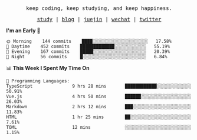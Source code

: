<p align="center">
  <samp>
    <span>keep coding, keep studying, and keep happiness.</span>
  </samp>
</p>

<p align="center">
  <samp>
    <a href="https://github.com/ouduidui/fe-study">study</a> |
    <a href="https://ouduidui.cn">blog</a>  |
    <a href="https://juejin.cn/user/4309700183594366">juejin</a> |
    <a href="https://user-images.githubusercontent.com/54696834/165071004-6509e3f2-90c3-448c-9d92-3da42b0c2021.jpeg">wechat</a> |
    <a href="https://twitter.com/ouduidui">twitter</a>
  </samp>
</p>

<!--START_SECTION:waka-->
**I'm an Early 🐤** 

```text
🌞 Morning    144 commits    ████░░░░░░░░░░░░░░░░░░░░░   17.58% 
🌆 Daytime    452 commits    █████████████░░░░░░░░░░░░   55.19% 
🌃 Evening    167 commits    █████░░░░░░░░░░░░░░░░░░░░   20.39% 
🌙 Night      56 commits     █░░░░░░░░░░░░░░░░░░░░░░░░   6.84%

```


📊 **This Week I Spent My Time On** 

```text
💬 Programming Languages: 
TypeScript               9 hrs 28 mins       ████████████░░░░░░░░░░░░░   50.91% 
Vue.js                   4 hrs 50 mins       ██████░░░░░░░░░░░░░░░░░░░   26.03% 
Markdown                 2 hrs 12 mins       ███░░░░░░░░░░░░░░░░░░░░░░   11.83% 
HTML                     1 hr 25 mins        ██░░░░░░░░░░░░░░░░░░░░░░░   7.61% 
TOML                     12 mins             ░░░░░░░░░░░░░░░░░░░░░░░░░   1.15%

```


<!--END_SECTION:waka-->
